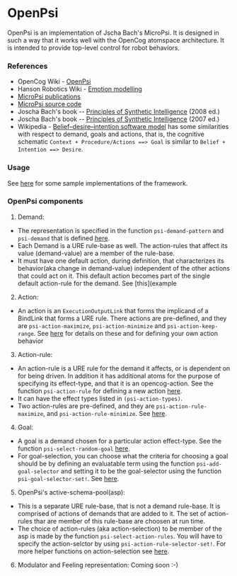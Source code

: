 # OpenPsi

OpenPsi is an implementation of Jscha Bach's MicroPsi. It is designed
in such a way that it works well with the OpenCog atomspace
architecture.  It is intended to provide top-level control for robot
behaviors.

### References
* OpenCog Wiki - [OpenPsi](http://wiki.opencog.org/w/OpenPsi)
* Hanson Robotics Wiki - [Emotion modelling](http://wiki.hansonrobotics.com/w/Emotion_modeling)
* [MicroPsi publications](http://micropsi.com/publications/publications.html)
* [MicroPsi source code]()
* Joscha Bach's book -- [Principles of Synthetic Intelligence](http://wiki.humanobs.org/_media/public:events:agi-summerschool-2012:psi-oup-version-draft-jan-08.pdf) (2008 ed.)
* Joscha Bach's book -- [Principles of Synthetic Intelligence](http://micropsi.com/publications/assets/Draft-MicroPsi-JBach-07-03-30.pdf) (2007 ed.)
* Wikipedia - [Belief–desire–intention software model](https://en.wikipedia.org/wiki/Belief%E2%80%93desire%E2%80%93intention_software_model) has some similarities with respect to demand, goals and actions,
that is,  the cognitive schematic `Context + Procedure/Actions ==> Goal`
is similar to `Belief + Intention ==> Desire`.

### Usage
See [here](../../examples/openpsi) for some sample implementations of the
framework.

### OpenPsi components
1. Demand:
  * The representation is specified in the function `psi-demand-pattern` and
    `psi-demand` that is defined [here](demand.scm).
  * Each Demand is a URE rule-base as well. The action-rules that affect its
    value (demand-value) are a member of the rule-base.
  * It must have one default action, during definition, that characterizes
    its behavior(aka change in demand-value) independent of the other actions that could act on it. This default action becomes part of the single default
    action-rule for the demand. See [this](example

2. Action:
  * An action is an `ExecutionOutputLink` that forms the implicand of a
    BindLink that forms a URE rule. There actions are pre-defined, and they are
    `psi-action-maximize`, `psi-action-minimize` and `psi-action-keep-range`.
    See [here](demand.scm) for details on these and for defining your own
    action behavior

3. Action-rule:
  * An action-rule is a URE rule for the demand it affects, or is dependent on
    for being driven. In addition it has additional atoms for the purpose of
    specifying its effect-type, and that it is an opencog-action. See the
    function `psi-action-rule` for defining a new action [here](demand.scm).
  * It can have the effect types listed in `(psi-action-types)`.
  * Two action-rules are pre-defined, and they are `psi-action-rule-maximize`,
    and `psi-action-rule-minimize`. See [here](demand.scm).

4. Goal:
  * A goal is a demand chosen for a particular action effect-type. See the
    function `psi-select-random-goal` [here](goal-selector.scm).
  * For goal-selection, you can choose what the criteria for choosing a goal
    should be by defining an evaluatable term using the function
    `psi-add-goal-selector` and setting it to be the goal-selector using the
    function `psi-goal-selector-set!`. See [here](goal-selector.scm).

5. OpenPsi's active-schema-pool(asp):
  * This is a separate URE rule-base, that is not a demand rule-base. It is
    comprised of actions of demands that are added to it. The set of
    action-rules thar are member of this rule-base are choosen at run time.
  * The choice of action-rules (aka action-selection) to be member of the asp
    is made by the function `psi-select-action-rules`. You will have to
    specify the action-selctor by using `psi-action-rule-selector-set!`. For
    more helper functions on action-selection see [here](action-selector.scm).

6. Modulator and Feeling representation:
Coming soon :-)

